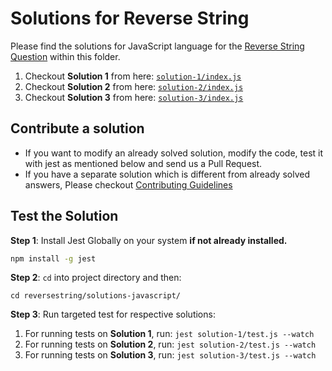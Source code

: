 # Solutions for Reverse String

Please find the solutions for JavaScript language for the [Reverse String Question](../Readme.md) within this folder.

  1. Checkout **Solution 1** from here: [`solution-1/index.js`](./solution-1/index.js)
  2. Checkout **Solution 2** from here: [`solution-2/index.js`](./solution-2/index.js)
  3. Checkout **Solution 3** from here: [`solution-3/index.js`](./solution-3/index.js)

## Contribute a solution

- If you want to modify an already solved solution, modify the code, test it with jest as mentioned below and send us a Pull Request.
- If you have a separate solution which is different from already solved answers, Please checkout [Contributing Guidelines](../../Contributing.md)

## Test the Solution 

**Step 1**:  Install Jest Globally on your system **if not already installed.**

```bash
npm install -g jest
```

**Step 2**: `cd` into project directory and then:

```
cd reversestring/solutions-javascript/
```

**Step 3**: Run targeted test for respective solutions:

  1. For running tests on **Solution 1**, run: `jest solution-1/test.js --watch`
  2. For running tests on **Solution 2**, run: `jest solution-2/test.js --watch`
  3. For running tests on **Solution 3**, run: `jest solution-3/test.js --watch`

